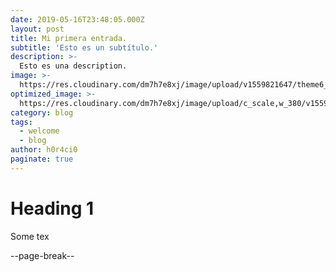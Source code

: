 ```yaml
---
date: 2019-05-16T23:48:05.000Z
layout: post
title: Mi primera entrada.
subtitle: 'Esto es un subtítulo.'
description: >-
  Esto es una description.
image: >-
  https://res.cloudinary.com/dm7h7e8xj/image/upload/v1559821647/theme6_qeeojf.jpg
optimized_image: >-
  https://res.cloudinary.com/dm7h7e8xj/image/upload/c_scale,w_380/v1559821647/theme6_qeeojf.jpg
category: blog
tags:
  - welcome
  - blog
author: h0r4ci0
paginate: true
---
```


# Heading 1

Some tex

--page-break--

